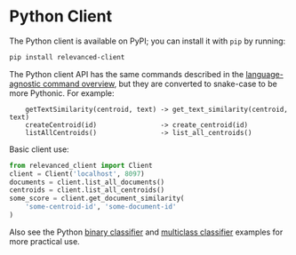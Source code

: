 # Python Client

The Python client is available on PyPI; you can install it with `pip` by running:

```bash
pip install relevanced-client
```

The Python client API has the same commands described in the [language-agnostic command overview](../commands.md), but they are converted to snake-case to be more Pythonic.  For example:

```
    getTextSimilarity(centroid, text) -> get_text_similarity(centroid, text)
    createCentroid(id)                -> create_centroid(id)
    listAllCentroids()                -> list_all_centroids()
```

Basic client use:
```python
from relevanced_client import Client
client = Client('localhost', 8097)
documents = client.list_all_documents()
centroids = client.list_all_centroids()
some_score = client.get_document_similarity(
    'some-centroid-id', 'some-document-id'
)

```

Also see the Python [binary classifier](../examples/python-binary-classifier.md) and [multiclass classifier](../examples/python-multiclass-classifier.md) examples for more practical use.
